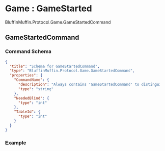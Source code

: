 # Game : GameStarted

BluffinMuffin.Protocol.Game.GameStartedCommand

## GameStartedCommand

### Command Schema

```json
{
  "title": "Schema for GameStartedCommand",
  "type": "BluffinMuffin.Protocol.Game.GameStartedCommand",
  "properties": {
    "CommandName": {
      "description": "Always contains 'GameStartedCommand' to distinguish the command from others.",
      "type": "string"
    },
    "NeededBlind": {
      "type": "int"
    },
    "TableId": {
      "type": "int"
    }
  }
}
```

### Example

